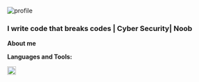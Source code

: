![profile](https://user-images.githubusercontent.com/92648859/150339789-ab91a5b4-5713-41ba-b7ea-e71b74c69ebc.gif)

### I write code that breaks codes | Cyber Security| Noob

**About me**


**Languages and Tools:**  

<code><img height="20" src="https://cdn.jsdelivr.net/npm/simple-icons@3.0.1/icons/python.svg"></code>
  

